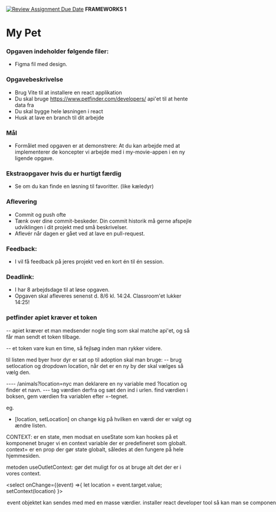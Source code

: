 [![Review Assignment Due Date](https://classroom.github.com/assets/deadline-readme-button-24ddc0f5d75046c5622901739e7c5dd533143b0c8e959d652212380cedb1ea36.svg)](https://classroom.github.com/a/q4dgb3_H)
**FRAMEWORKS 1**

# My Pet 
### **Opgaven indeholder følgende filer:**
- Figma fil med design.

### **Opgavebeskrivelse**
- Brug Vite til at installere en react applikation
- Du skal bruge https://www.petfinder.com/developers/ api'et til at hente data fra
- Du skal bygge hele løsningen i react
- Husk at lave en branch til dit arbejde

### **Mål**
- Formålet med opgaven er at demonstrere: 
  At du kan arbejde med at implementerer de koncepter vi arbejde med i my-movie-appen i en ny ligende opgave.
  
### **Ekstraopgaver hvis du er hurtigt færdig**
- Se om du kan finde en løsning til favoritter. (like kæledyr)

### **Aflevering**
- Commit og push ofte
- Tænk over dine commit-beskeder. Din commit historik må gerne afspejle udviklingen i dit projekt med små beskrivelser. 
- Aflevér når dagen er gået ved at lave en pull-request.

### **Feedback**: 
- I vil få feedback på jeres projekt ved en kort én til én session.

### **Deadlink**:
- I har 8 arbejdsdage til at løse opgaven. 
- Opgaven skal afleveres senenst d. 8/6 kl. 14:24. Classroom'et lukker 14:25!


### petfinder apiet kræver et token
-- apiet kræver et man medsender nogle ting som skal matche api'et, og så får man sendt et token tilbage.

-- et token vare kun en time, så fejlsøg inden man rykker videre.

til listen med byer hvor dyr er sat op til adoption skal man bruge:
-- brug setlocation og dropdown location, når det er en ny by der skal vælges så vælg den. 

---- /animals?location=nyc man deklarere en ny variable med ?location og finder et navn. 
--- tag værdien derfra og sæt den ind i urlen. find værdien i boksen, gem værdien fra variablen efter =-tegnet.

eg.
- [location, setLocation] on change kig på hvilken en værdi der er  valgt og ændre listen. 

CONTEXT: er en state, men modsat en useState som kan hookes på et komponenet bruger vi en context variable der er predefineret som globalt. context= er en prop der gør state globalt, således at den fungere på hele hjemmesiden.

metoden useOutletContext: gør det muligt for os at bruge alt det der er i vores context.

<select
onChange={(event) =>{
  let location = event.target.value;
  setContext(location)
}>
<option value>


event objektet kan sendes med med en masse værdier. 
>

installer react developer tool
så kan man se component strukturen

se outlet